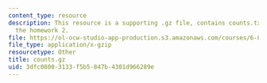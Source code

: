 ```yaml
---
content_type: resource
description: This resource is a supporting .gz file, contains counts.txt file for
  the homework 2.
file: https://ol-ocw-studio-app-production.s3.amazonaws.com/courses/6-864-advanced-natural-language-processing-fall-2005/3dfc08003133f5b5847b4301d966289e_counts.gz
file_type: application/x-gzip
resourcetype: Other
title: counts.gz
uid: 3dfc0800-3133-f5b5-847b-4301d966289e
---
```

